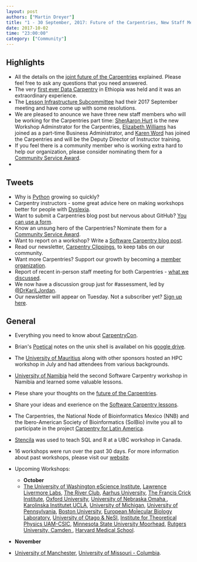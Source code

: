 ```yaml
---
layout: post
authors: ["Martin Dreyer"]
title: "1 - 30 September, 2017: Future of the Carpentries, New Staff Members, Community Service Awards, CarpentryCon"
date: 2017-10-02
time: "23:00:00"
category: ["Community"]
---
```


## Highlights
* All the details on the [joint future of the Carpentries]({{site.baseurl}}/blog/2017/09/merger.html) explained. Please feel free to ask any questions that you need answered.
* The very [first ever Data Carpentry]({{site.baseurl}}/blog/2017/09/ethiopia.html) in Ethiopia was held and it was an extraordinary experience.
* The [Lesson Infrastructure Subcommittee]({{site.baseurl}}/blog/2017/09/lesson-infrastructure-subcommittee.html) had their 2017 September meeting and have come up with some resolutions.
* We are pleased to anounce we have three new staff members who will be working for the Carpentries part time: [SherAaron Hurt]({{site.baseurl}}/blog/2017/09/announce-sher.html) is the new Workshop Adminstrator for the Carpentries, [Elizabeth Williams]({{site.baseurl}}/blog/2017/09/new-staff-intro.html) has joined as a part-time Business Administrator, and [Karen Word]({{site.baseurl}}/blog/2017/09/new-staff-intro.html) has joined the Carpentries and will be the Deputy Director of Instructor training.
* If you feel there is a community member who is working extra hard to help our organization, please consider nominating them for a [Community Service Award]({{site.baseurl}}/log/2017/09/community-awards.html).
* 

## Tweets
* Why is [Python](https://stackoverflow.blog/2017/09/14/python-growing-quickly/#.Wb-IhNlX_Kw.twitter) growing so quickly?
* Carpentry instructors - some great advice here on making workshops better for people with [Dyslexia](http://www.datacarpentry.org/blog/coding-and-dyslexia/).
* Want to submit a Carpentries blog post but nervous about GitHub? [You can use a form](https://carpentries.typeform.com/to/BK55ld).
*  Know an unsung hero of the Carpentries? Nominate them for a [Community Service Award](https://software-carpentry.org/blog/2017/09/community-awards.html).
*  Want to report on a workshop? Write a [Software Carpentry blog post](https://software-carpentry.org/blog/2017/07/write-blog.html).
*  Read our newsletter, [Carpentry Clippings](http://software-carpentry.us14.list-manage.com/subscribe?u=46d7513c798c6bd41e5f58f4a&id=50c3e6d6fe), to keep tabs on our community.
*  Want more Carpentries? Support our growth by becoming a [member organization](https://software-carpentry.org/membership/).
*  Report of recent in-person staff meeting for both Carpentries - [what we discussed](http://www.datacarpentry.org/blog/davis-inperson/).
*  We now have a discussion group just for #assessment, led by [@DrKariLJordan](https://twitter.com/DrKariLJordan).
*  Our newsletter will appear on Tuesday. Not a subscriber yet? [Sign up here](http://software-carpentry.us14.list-manage.com/subscribe?u=46d7513c798c6bd41e5f58f4a&id=50c3e6d6fe).

## General
* Everything you need to know about [CarpentryCon]({{site.baseurl}}/blog/2017/08/carpentrycon.html). 
* Brian's [Poetical]({{site.baseurl}}/blog/2017/08/WaxingPoetical.html) notes on the unix shell is availabel on his [google drive](https://docs.google.com/document/d/1GpKZISA4GP2mxWgkuQbcvXElDKzMO80XqxHbR6RBbGc/edit).
* The [University of Mauritius]({{site.baseurl}}/blog/2017/09/mauritius.html) along with other sponsors hosted an HPC workshop in July and had attendees from various backgrounds.
* [University of Namibia]({{site.baseurl}}/blog/2017/09/namibia.html) held the second Software Carpentry workshop in Namibia and learned some valuable lessons.
* Plese share your thoughts on the [future of the Carpentries]({{site.baseurl}}/blog/2017/09/rfc.html).
* Share your ideas and exerience on the [Software Carpentry lessons]({{site.baseurl}}/blog/2017/09/swc-lessons.html).
* The Carpentries, the National Node of Bioinformatics Mexico (NNB) and the Ibero-American Society of Bioinformatics (SoIBio) invite you all to participate in the project [Carpentry for Latin America]({{site.baseurl}}/blog/2017/09/latin-am-lessons.html).
* [Stencila]({{site.baseurl}}/blog/2017/09/stencila-wkshp.html) was used to teach SQL and R at a UBC workshop in Canada.

* 16 workshops were run over the past 30 days. For more information about past workshops, please visit our [website]({{site.baseurl}}/workshops/past/). 
* Upcoming Workshops:
  

  * **October**
  * [The University of Washington eScience Institute](https://uwescience.github.io/2017-10-02-uw/), [Lawrence Livermore Labs](https://markcmiller86.github.io/2017-10-03-LLNL/), [The River Club](https://ctpug.github.io/2017-10-03-riverclub/), [Aarhus University](https://danm0nster.github.io/2017-10-09-aarhus/), [The Francis Crick Institute](https://psipred.github.io/2017-10-12-crick_institute/), [Oxford University](https://kpoterlowicz.github.io/2017-10-12-oxford-swc/), [University of Nebraska Omaha
](https://unlhcc.github.io/2017-10-16-UNO/), [Karolinska Institutet](https://hadrieng.github.io/2017-10-16-karolinska/),[UCLA](https://ucla-data-archive.github.io/2017-10-16-ucla/), [University of Michigan](https://umswc.github.io/2017-10-16-umswc/), [University of Pennsylvania](https://mfoos.github.io/2017-10-16-upenn-ibi/), [Boston University](https://bpteague.github.io/2017-10-17-bu/), [European Molecular Biology Laboratory](https://tobyhodges.github.io/2017-10-17-heidelberg/), [University of Otago & NeSI](https://eresearch-otago.github.io/2017-10-19-otago/), [Institute for Theoretical Physics UAM-CSIC](https://adgdt.github.io/2017-10-25-ift/), [Minnesota State University Moorhead](https://ntmoore.github.io/2017-10-27-Moorhead/), [Rutgers University, Camden
](https://russodanielp.github.io/2017-10-27-RUCamden/), [Harvard Medical School](https://sorgerlab.github.io/2017-10-30-harvard/).

* **November**
* [University of Manchester](https://njall.github.io/2017-11-06-manchester/), [University of Missouri - Columbia](https://mizzou-rcss.github.io/2017-11-07-mizzou/).
